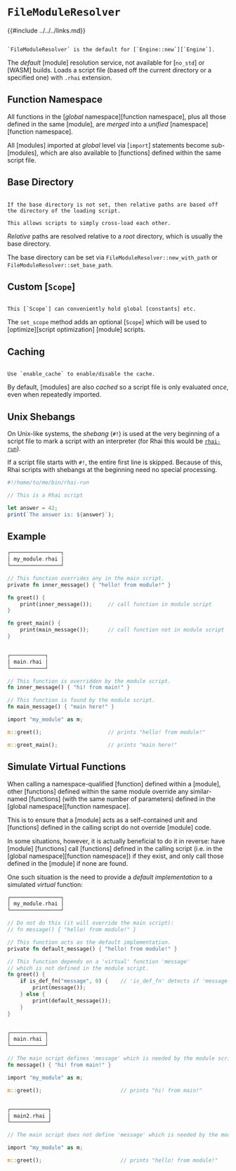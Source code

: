 `FileModuleResolver`
====================

{{#include ../../../links.md}}


```admonish abstract.small "Default"

`FileModuleResolver` is the default for [`Engine::new`][`Engine`].
```

The _default_ [module] resolution service, not available for [`no_std`] or [WASM] builds.
Loads a script file (based off the current directory or a specified one) with `.rhai` extension.


Function Namespace
-------------------

All functions in the [_global_ namespace][function namespace], plus all those defined in the same
[module], are _merged_ into a _unified_ [namespace][function namespace].

All [modules] imported at _global_ level via [`import`] statements become sub-[modules],
which are also available to [functions] defined within the same script file.


Base Directory
--------------

```admonish tip.side.wide "Tip: Default"

If the base directory is not set, then relative paths are based off the directory of the loading script.

This allows scripts to simply cross-load each other.
```

_Relative_ paths are resolved relative to a _root_ directory, which is usually the base directory.

The base directory can be set via `FileModuleResolver::new_with_path` or
`FileModuleResolver::set_base_path`.


Custom [`Scope`]
----------------

```admonish tip.side.wide "Tip"

This [`Scope`] can conveniently hold global [constants] etc.
```

The `set_scope` method adds an optional [`Scope`] which will be used to [optimize][script optimization] [module] scripts.


Caching
-------

```admonish tip.side.wide "Tip: Enable/disable caching"

Use `enable_cache` to enable/disable the cache.
```

By default, [modules] are also _cached_ so a script file is only evaluated _once_, even when
repeatedly imported.


Unix Shebangs
-------------

On Unix-like systems, the _shebang_ (`#!`) is used at the very beginning of a script file to mark a
script with an interpreter (for Rhai this would be [`rhai-run`]({{rootUrl}}/start/bin.md)).

If a script file starts with `#!`, the entire first line is skipped.
Because of this, Rhai scripts with shebangs at the beginning need no special processing.

```js
#!/home/to/me/bin/rhai-run

// This is a Rhai script

let answer = 42;
print(`The answer is: ${answer}`);
```


Example
-------


```rust
┌────────────────┐
│ my_module.rhai │
└────────────────┘

// This function overrides any in the main script.
private fn inner_message() { "hello! from module!" }

fn greet() {
    print(inner_message());     // call function in module script
}

fn greet_main() {
    print(main_message());      // call function not in module script
}


┌───────────┐
│ main.rhai │
└───────────┘

// This function is overridden by the module script.
fn inner_message() { "hi! from main!" }

// This function is found by the module script.
fn main_message() { "main here!" }

import "my_module" as m;

m::greet();                     // prints "hello! from module!"

m::greet_main();                // prints "main here!"
```


Simulate Virtual Functions
--------------------------

When calling a namespace-qualified [function] defined within a [module], other [functions] defined
within the same module override any similar-named [functions] (with the same number of parameters)
defined in the [global namespace][function namespace].

This is to ensure that a [module] acts as a self-contained unit and [functions] defined in the
calling script do not override [module] code.

In some situations, however, it is actually beneficial to do it in reverse: have [module] [functions] call
[functions] defined in the calling script (i.e. in the [global namespace][function namespace]) if
they exist, and only call those defined in the [module] if none are found.

One such situation is the need to provide a _default implementation_ to a simulated _virtual_ function:

```rust
┌────────────────┐
│ my_module.rhai │
└────────────────┘

// Do not do this (it will override the main script):
// fn message() { "hello! from module!" }

// This function acts as the default implementation.
private fn default_message() { "hello! from module!" }

// This function depends on a 'virtual' function 'message'
// which is not defined in the module script.
fn greet() {
    if is_def_fn("message", 0) {    // 'is_def_fn' detects if 'message' is defined.
        print(message());
    } else {
        print(default_message());
    }
}


┌───────────┐
│ main.rhai │
└───────────┘

// The main script defines 'message' which is needed by the module script.
fn message() { "hi! from main!" }

import "my_module" as m;

m::greet();                         // prints "hi! from main!"


┌────────────┐
│ main2.rhai │
└────────────┘

// The main script does not define 'message' which is needed by the module script.

import "my_module" as m;

m::greet();                         // prints "hello! from module!"
```

